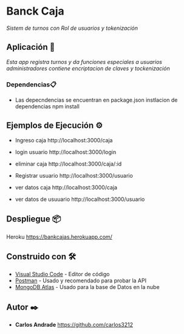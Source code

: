 # Banck Caja

_Sistem de turnos con Rol de usuarios y tokenización_

## Aplicación 🚀

_Esta app registra turnos y da funciones especiales a usuarios administradores contiene encriptacion de claves y tockenización_

### Dependencias📋

* Las depecndencias se encuentran en package.json
instlacion de dependencias
npm install


## Ejemplos de Ejecución ⚙️
* Ingreso caja
http://localhost:3000/caja

* login usuario
http://localhost:3000/login

* eliminar caja 
http://localhost:3000/caja/:id

* Registrar usuario
http://localhost:3000/usuario

* ver datos caja
http://localhost:3000/caja

* ver datos de usuuario
 http://localhost:3000/usuario



## Despliegue 📦

Heroku
https://bankcajas.herokuapp.com/



## Construido con 🛠️

* [Visual Studio Code](https://code.visualstudio.com/) - Editor de código
* [Postman](https://www.postman.com/) - Usado y recomendado para probar la API
* [MongoDB Atlas](https://www.mongodb.com/cloud/atlas) - Usado para la base de Datos en la nube

## Autor ✒️

* **Carlos Andrade** 
https://github.com/carlos3212

